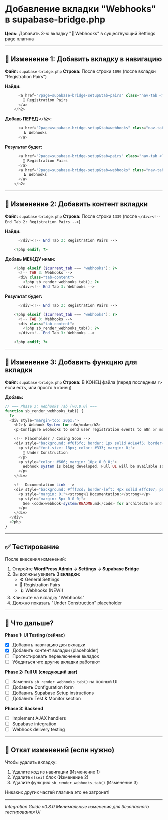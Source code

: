 # Добавление вкладки "Webhooks" в supabase-bridge.php

**Цель:** Добавить 3-ю вкладку "🔗 Webhooks" в существующий Settings page плагина

---

## 📍 Изменение 1: Добавить вкладку в навигацию

**Файл:** `supabase-bridge.php`
**Строка:** После строки `1096` (после вкладки "Registration Pairs")

**Найди:**
```php
      <a href="?page=supabase-bridge-setup&tab=pairs" class="nav-tab <?php echo $current_tab === 'pairs' ? 'nav-tab-active' : ''; ?>">
        🔗 Registration Pairs
      </a>
    </h2>
```

**Добавь ПЕРЕД `</h2>`:**
```php
      <a href="?page=supabase-bridge-setup&tab=webhooks" class="nav-tab <?php echo $current_tab === 'webhooks' ? 'nav-tab-active' : ''; ?>">
        🪝 Webhooks
      </a>
```

**Результат будет:**
```php
      <a href="?page=supabase-bridge-setup&tab=pairs" class="nav-tab <?php echo $current_tab === 'pairs' ? 'nav-tab-active' : ''; ?>">
        🔗 Registration Pairs
      </a>
      <a href="?page=supabase-bridge-setup&tab=webhooks" class="nav-tab <?php echo $current_tab === 'webhooks' ? 'nav-tab-active' : ''; ?>">
        🪝 Webhooks
      </a>
    </h2>
```

---

## 📍 Изменение 2: Добавить контент вкладки

**Файл:** `supabase-bridge.php`
**Строка:** После строки `1339` (после `</div><!-- End Tab 2: Registration Pairs -->`)

**Найди:**
```php
      </div><!-- End Tab 2: Registration Pairs -->

    <?php endif; ?>
```

**Добавь МЕЖДУ ними:**
```php
    <?php elseif ($current_tab === 'webhooks'): ?>
      <!-- TAB 3: Webhooks -->
      <div class="tab-content">
        <?php sb_render_webhooks_tab(); ?>
      </div><!-- End Tab 3: Webhooks -->
```

**Результат будет:**
```php
      </div><!-- End Tab 2: Registration Pairs -->

    <?php elseif ($current_tab === 'webhooks'): ?>
      <!-- TAB 3: Webhooks -->
      <div class="tab-content">
        <?php sb_render_webhooks_tab(); ?>
      </div><!-- End Tab 3: Webhooks -->

    <?php endif; ?>
```

---

## 📍 Изменение 3: Добавить функцию для вкладки

**Файл:** `supabase-bridge.php`
**Строка:** В КОНЕЦ файла (перед последним `?>` если есть, или просто в конец)

**Добавь:**
```php
// === Phase 3: Webhooks Tab (v0.8.0) ===
function sb_render_webhooks_tab() {
  ?>
  <div style="margin-top: 20px;">
    <h2>🪝 Webhook System for n8n/make</h2>
    <p>Configure webhooks to send user registration events to n8n or make.com workflows.</p>

    <!-- Placeholder / Coming Soon -->
    <div style="background: #f0f6fc; border: 1px solid #d1e4f5; border-radius: 6px; padding: 40px; text-align: center; margin: 20px 0;">
      <p style="font-size: 18px; color: #333; margin: 0;">
        🚧 Under Construction
      </p>
      <p style="color: #666; margin: 10px 0 0 0;">
        Webhook system is being developed. Full UI will be available soon.
      </p>
    </div>

    <!-- Documentation Link -->
    <div style="background: #fff3cd; border-left: 4px solid #ffc107; padding: 15px; margin: 20px 0;">
      <p style="margin: 0;"><strong>📖 Documentation:</strong></p>
      <p style="margin: 5px 0 0 0;">
        See <code>webhook-system/README.md</code> for architecture and deployment guide.
      </p>
    </div>
  </div>
  <?php
}
```

---

## ✅ Тестирование

После внесения изменений:

1. Откройте **WordPress Admin → Settings → Supabase Bridge**
2. Вы должны увидеть **3 вкладки:**
   - ⚙️ General Settings
   - 🔗 Registration Pairs
   - 🪝 Webhooks (NEW!)
3. Кликните на вкладку "Webhooks"
4. Должно показать "Under Construction" placeholder

---

## 📝 Что дальше?

**Phase 1: UI Testing (сейчас)**
- [x] Добавить навигацию для вкладки
- [x] Добавить контент вкладки (placeholder)
- [ ] Протестировать переключение вкладок
- [ ] Убедиться что другие вкладки работают

**Phase 2: Full UI (следующий шаг)**
- [ ] Заменить `sb_render_webhooks_tab()` на полный UI
- [ ] Добавить Configuration form
- [ ] Добавить Supabase Setup instructions
- [ ] Добавить Test & Monitor section

**Phase 3: Backend**
- [ ] Implement AJAX handlers
- [ ] Supabase integration
- [ ] Webhook delivery testing

---

## 🔄 Откат изменений (если нужно)

Чтобы удалить вкладку:

1. Удалите код из навигации (Изменение 1)
2. Удалите `elseif` блок (Изменение 2)
3. Удалите функцию `sb_render_webhooks_tab()` (Изменение 3)

Никаких других частей плагина это не затронет!

---

*Integration Guide v0.8.0*
*Минимальные изменения для безопасного тестирования UI*
